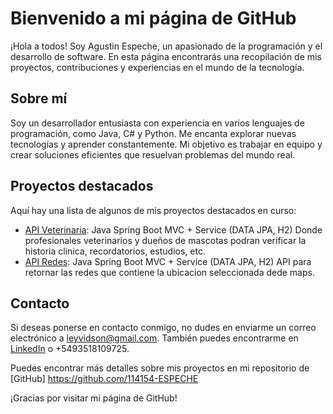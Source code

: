 # Bienvenido a mi página de GitHub

¡Hola a todos! Soy Agustin Espeche, un apasionado de la programación y el desarrollo de software. En esta página encontrarás una recopilación de mis proyectos, contribuciones y experiencias en el mundo de la tecnología.

## Sobre mí

Soy un desarrollador entusiasta con experiencia en varios lenguajes de programación, como Java, C# y Python. Me encanta explorar nuevas tecnologías y aprender constantemente. Mi objetivo es trabajar en equipo y crear soluciones eficientes que resuelvan problemas del mundo real.

## Proyectos destacados

Aquí hay una lista de algunos de mis proyectos destacados en curso:

- [API Veterinaria](https://github.com/114154-ESPECHE/veterinariaAPI.git):
 Java Spring Boot MVC + Service (DATA JPA, H2)
 Donde profesionales veterinarios y dueños de mascotas podran verificar la historia clinica, recordatorios, estudios, etc.
- [API Redes](https://github.com/114154-ESPECHE/redesAPI):
 Java Spring Boot MVC + Service (DATA JPA, H2)
 API para retornar las redes que contiene  la ubicacion seleccionada dede maps.

## Contacto

Si deseas ponerse en contacto conmigo, no dudes en enviarme un correo electrónico a [leyvidson@gmail.com](mailto:tu_correo@ejemplo.com). También puedes encontrarme en [LinkedIn](https://www.linkedin.com/in/agust%C3%ADn-espeche-b052a6151/) o +5493518109725.

Puedes encontrar más detalles sobre mis proyectos en mi repositorio de [GitHub] https://github.com/114154-ESPECHE

¡Gracias por visitar mi página de GitHub!
